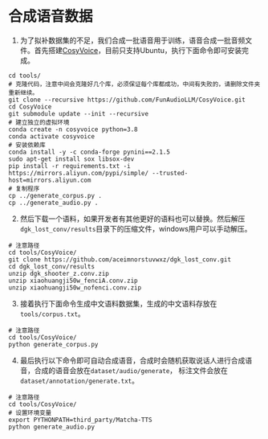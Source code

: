 # 合成语音数据

1. 为了拟补数据集的不足，我们合成一批语音用于训练，语音合成一批音频文件。首先搭建[CosyVoice](https://github.com/FunAudioLLM/CosyVoice)，目前只支持Ubuntu，执行下面命令即可安装完成。
```shell
cd tools/
# 克隆代码，注意中间会克隆好几个库，必须保证每个库都成功，中间有失败的，请删除文件夹重新继续。
git clone --recursive https://github.com/FunAudioLLM/CosyVoice.git
cd CosyVoice
git submodule update --init --recursive
# 建立独立的虚拟环境
conda create -n cosyvoice python=3.8
conda activate cosyvoice
# 安装依赖库
conda install -y -c conda-forge pynini==2.1.5
sudo apt-get install sox libsox-dev
pip install -r requirements.txt -i https://mirrors.aliyun.com/pypi/simple/ --trusted-host=mirrors.aliyun.com
# 复制程序
cp ../generate_corpus.py .
cp ../generate_audio.py .
```

2. 然后下载一个语料，如果开发者有其他更好的语料也可以替换。然后解压`dgk_lost_conv/results`目录下的压缩文件，windows用户可以手动解压。
```shell
# 注意路径
cd tools/CosyVoice/
git clone https://github.com/aceimnorstuvwxz/dgk_lost_conv.git
cd dgk_lost_conv/results
unzip dgk_shooter_z.conv.zip
unzip xiaohuangji50w_fenciA.conv.zip
unzip xiaohuangji50w_nofenci.conv.zip
```

3. 接着执行下面命令生成中文语料数据集，生成的中文语料存放在`tools/corpus.txt`。
```shell
# 注意路径
cd tools/CosyVoice/
python generate_corpus.py
```

4. 最后执行以下命令即可自动合成语音，合成时会随机获取说话人进行合成语音，合成的语音会放在`dataset/audio/generate`， 标注文件会放在`dataset/annotation/generate.txt`。
```shell
# 注意路径
cd tools/CosyVoice/
# 设置环境变量
export PYTHONPATH=third_party/Matcha-TTS
python generate_audio.py
```
